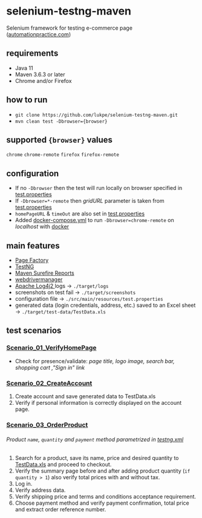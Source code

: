 # selenium-testng-maven
Selenium framework for testing e-commerce page ([automationpractice.com](http://automationpractice.com))

## requirements
* Java 11
* Maven 3.6.3 or later
* Chrome and/or Firefox

## how to run
* `git clone https://github.com/lukpe/selenium-testng-maven.git`
* `mvn clean test -Dbrowser={browser}`

## supported `{browser}` values
`chrome` `chrome-remote` `firefox` `firefox-remote`

## configuration
[test.properties]: src/main/resources/test.properties
[docker]: https://www.docker.com/
[docker-compose.yml]: src/main/resources/docker-compose.yml
* If no `-Dbrowser` then the test will run locally on browser specified in [test.properties]
* If `-Dbrowser=*-remote` then  _gridURL_ parameter is taken from [test.properties]
* `homePageURL` & `timeOut` are also set in [test.properties]
* Added [docker-compose.yml] to run `-Dbrowser=chrome-remote` on _localhost_ with [docker]

## main features
* [Page Factory](https://github.com/SeleniumHQ/selenium/wiki/PageFactory)
* [TestNG](https://testng.org/doc/)
* [Maven Surefire Reports](https://maven.apache.org/surefire/maven-surefire-report-plugin/)
* [webdrivermanager](https://github.com/bonigarcia/webdrivermanager)
* [Apache Log4j2 ](https://logging.apache.org/log4j/2.x/) logs -> `./target/logs`
* screenshots on test fail -> `./target/screenshots`
* configuration file -> `./src/main/resources/test.properties`
* generated data (login credentials, address, etc.) saved to an Excel sheet -> `./target/test-data/TestData.xls`

## test scenarios
### [Scenario_01_VerifyHomePage](/src/test/java/org/test/Scenario_01_VerifyHomePage.java)
* Check for presence/validate: _page title, logo image, search bar, shopping cart ,"Sign in" link_
### [Scenario_02_CreateAccount](/src/test/java/org/test/Scenario_02_CreateAccount.java)
1. Create account and save generated data to TestData.xls
2. Verify if personal information is correctly displayed on the account page.
### [Scenario_03_OrderProduct](src/test/java/org/test/Scenario_03_OrderProduct.java)
[testng.xml]: ./testng.xml
[TestData.xls]: src/test/resources/TestData.xls
###### Product `name`, `quantity` and `payment` method parametrized in [testng.xml]
1. Search for a product, save its name, price and desired quantity to [TestData.xls] and proceed to checkout.
2. Verify the summary page before and after adding product quantity (`if quantity > 1`) also verify total prices with and without tax.
3. Log in.
4. Verify address data.
5. Verify shipping price and terms and conditions acceptance requirement.
6. Choose payment method and verify payment confirmation, total price and extract order reference number.
